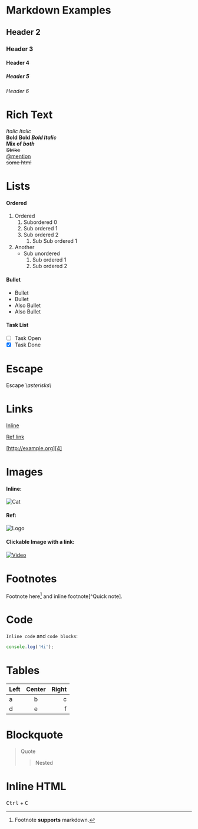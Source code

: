 # Markdown Examples

## Header 2

### Header 3

#### Header 4

##### Header 5

###### Header 6

# Rich Text

*Italic* *Italic*  
**Bold** **Bold** ***Bold Italic***  
**Mix of *both***  
~~Strike~~  
[@mention][1]  
~~some html~~

# Lists

#### Ordered

1. Ordered
    1. Subordered 0
    2. Sub ordered 1
    3. Sub ordered 2
        1. Sub Sub ordered 1
2. Another
    * Sub unordered
        1. Sub ordered 1
        2. Sub ordered 2

#### Bullet

* Bullet
* Bullet
* Also Bullet
* Also Bullet

#### Task List

* [ ]  Task Open
* [x]  Task Done

# Escape

Escape \\*asterisks\\*

# Links

[Inline][2]

[Ref link][3]

[http://example.org][4]

# Images

#### Inline:

![Cat](https://picsum.photos/100)

#### Ref:

![Logo](https://picsum.photos/64)

#### Clickable Image with a link:

[![Video](https://picsum.photos/120)][5]

# Footnotes

Footnote here[^1] and inline footnote[^Quick note].

[^1]: Footnote **supports** markdown.

# Code

`Inline code` and `code blocks`:

```js
console.log('Hi');
```

# Tables

| Left | Center | Right |
| :--- | :----: | ----: |
| a     |   b    |     c |
| d     |   e    |     f |

# Blockquote

> Quote
> 
> > Nested

# Inline HTML

<kbd>Ctrl</kbd> + <kbd>C</kbd>

[1]: https://github.com/mention
[2]: https://example.com
[3]: https://example.org
[4]: http://example.org
[5]: https://youtu.be/dQw4w9WgXcQ